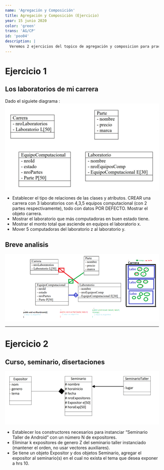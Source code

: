 ```yaml
---
name: 'Agregación y Composición'
title: Agregación y Composición (Ejercicio)
year: 15 junio 2020
color: 'green'
trans: 'AG/CP'
id: 'poo04'
description: |
  Veremos 2 ejercicios del topico de agregación y composicion para practicar un poco
---
```


# Ejercicio 1

## Los laboratorios de mi carrera

Dado el siguiete diagrama : 
![](https://github.com/doneber/POO/blob/master/Resources/POO/EjerCompoYAgreg01.JPG?raw=true)

- Establecer el tipo de relaciones de las clases y atributos. CREAR una carrera con 3 laboratorios con 4,3,5 equipos computacional (con 2 partes respectivamente), todo con datos POR DEFECTO. Mostrar el objeto carrera.
- Mostrar el laboratorio que más computadoras en buen estado tiene.
- Mostrar el monto total que asciende en equipos el laboratorio x.
- Mover 5 computadoras del laboratorio z al laboratorio y.

## Breve analisis
![](https://github.com/doneber/POO/blob/master/Resources/POO/EjerCompoYAgreg01Analisis2.png?raw=true)

---

# Ejercicio 2
## Curso, seminario, disertaciones

![](https://github.com/doneber/POO/blob/master/Resources/POO/EjerCompoYAgreg02.JPG?raw=true)

- Establecer los constructores necesarios para instanciar “Seminario Taller de Android” con un número N de expositores.
- Eliminar k expositores de genero Z del seminario taller instanciado (mantener el orden, no usar vectores auxiliares).
- Se tiene un objeto Expositor y dos objetos Seminario, agregar el expositor al seminario(s) en el cual no exista el tema que desea exponer a hrs 10.
